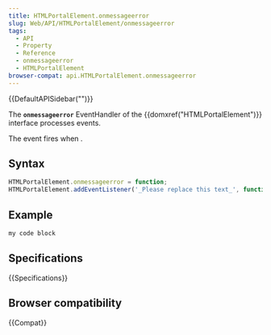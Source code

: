 ```yaml
---
title: HTMLPortalElement.onmessageerror
slug: Web/API/HTMLPortalElement/onmessageerror
tags:
  - API
  - Property
  - Reference
  - onmessageerror
  - HTMLPortalElement
browser-compat: api.HTMLPortalElement.onmessageerror
---
```

{{DefaultAPISidebar("")}}

The **`onmessageerror`** EventHandler of the {{domxref("HTMLPortalElement")}} interface processes  events.

The  event fires when .

## Syntax

```js
HTMLPortalElement.onmessageerror = function;
HTMLPortalElement.addEventListener('_Please replace this text_', function);
```

## Example

```js
my code block
```

## Specifications

{{Specifications}}

## Browser compatibility

{{Compat}}

